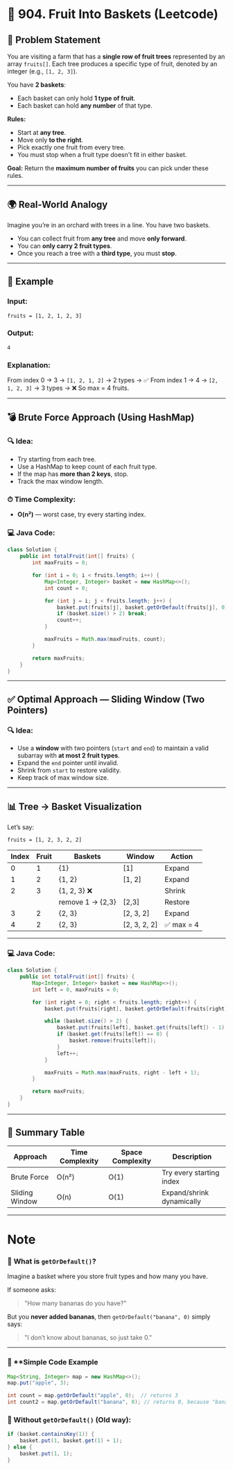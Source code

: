 # 🍇 904. Fruit Into Baskets (Leetcode)

## 🧾 Problem Statement

You are visiting a farm that has a **single row of fruit trees** represented by an array `fruits[]`. Each tree produces a specific type of fruit, denoted by an integer (e.g., `[1, 2, 3]`).

You have **2 baskets**:

* Each basket can only hold **1 type of fruit**.
* Each basket can hold **any number** of that type.

**Rules:**

* Start at **any tree**.
* Move only **to the right**.
* Pick exactly one fruit from every tree.
* You must stop when a fruit type doesn't fit in either basket.

**Goal:**
Return the **maximum number of fruits** you can pick under these rules.

---

## 🌍 Real-World Analogy

Imagine you’re in an orchard with trees in a line. You have two baskets.

* You can collect fruit from **any tree** and move **only forward**.
* You can **only carry 2 fruit types**.
* Once you reach a tree with a **third type**, you must **stop**.

---

## 🧠 Example

### Input:

`fruits = [1, 2, 1, 2, 3]`

### Output:

`4`

### Explanation:

From index 0 → 3 → `[1, 2, 1, 2]` → 2 types → ✅
From index 1 → 4 → `[2, 1, 2, 3]` → 3 types → ❌
So max = 4 fruits.

---

## 💣 Brute Force Approach (Using HashMap)

### 🔍 Idea:

* Try starting from each tree.
* Use a HashMap to keep count of each fruit type.
* If the map has **more than 2 keys**, stop.
* Track the max window length.

### ⏱ Time Complexity:

* **O(n²)** — worst case, try every starting index.

### 💻 Java Code:

```java
class Solution {
    public int totalFruit(int[] fruits) {
        int maxFruits = 0;

        for (int i = 0; i < fruits.length; i++) {
            Map<Integer, Integer> basket = new HashMap<>();
            int count = 0;

            for (int j = i; j < fruits.length; j++) {
                basket.put(fruits[j], basket.getOrDefault(fruits[j], 0) + 1);
                if (basket.size() > 2) break;
                count++;
            }

            maxFruits = Math.max(maxFruits, count);
        }

        return maxFruits;
    }
}
```

---

## ✅ Optimal Approach — Sliding Window (Two Pointers)

### 🔍 Idea:

* Use a **window** with two pointers (`start` and `end`) to maintain a valid subarray with **at most 2 fruit types**.
* Expand the `end` pointer until invalid.
* Shrink from `start` to restore validity.
* Keep track of max window size.

---

## 📊 Tree → Basket Visualization

Let’s say:

```
fruits = [1, 2, 3, 2, 2]
```

| Index | Fruit | Baskets          | Window        | Action    |
| ----- | ----- | ---------------- | ------------- | --------- |
| 0     | 1     | {1}              | \[1]          | Expand    |
| 1     | 2     | {1, 2}           | \[1, 2]       | Expand    |
| 2     | 3     | {1, 2, 3} ❌      |               | Shrink    |
|       |       | remove 1 → {2,3} | \[2,3]        | Restore   |
| 3     | 2     | {2, 3}           | \[2, 3, 2]    | Expand    |
| 4     | 2     | {2, 3}           | \[2, 3, 2, 2] | ✅ max = 4 |

---

### 💻 Java Code:

```java
class Solution {
    public int totalFruit(int[] fruits) {
        Map<Integer, Integer> basket = new HashMap<>();
        int left = 0, maxFruits = 0;

        for (int right = 0; right < fruits.length; right++) {
            basket.put(fruits[right], basket.getOrDefault(fruits[right], 0) + 1);

            while (basket.size() > 2) {
                basket.put(fruits[left], basket.get(fruits[left]) - 1);
                if (basket.get(fruits[left]) == 0) {
                    basket.remove(fruits[left]);
                }
                left++;
            }

            maxFruits = Math.max(maxFruits, right - left + 1);
        }

        return maxFruits;
    }
}
```

---
## 📘 Summary Table

| Approach       | Time Complexity | Space Complexity | Description               |
| -------------- | --------------- | ---------------- | ------------------------- |
| Brute Force    | O(n²)           | O(1)             | Try every starting index  |
| Sliding Window | O(n)            | O(1)             | Expand/shrink dynamically |


---
# Note   

### 🔹 **What is `getOrDefault()`?**

Imagine a basket where you store fruit types and how many you have.

If someone asks:

> "How many bananas do you have?"

But you **never added bananas**, then `getOrDefault("banana", 0)` simply says:

> "I don’t know about bananas, so just take 0."

---

### 🔹 **Simple Code Example 

```java
Map<String, Integer> map = new HashMap<>();
map.put("apple", 3);

int count = map.getOrDefault("apple", 0);  // returns 3
int count2 = map.getOrDefault("banana", 0); // returns 0, because "banana" is not in the map
```

### 🔹 Without `getOrDefault()` (Old way):

```java
if (basket.containsKey(1)) {
    basket.put(1, basket.get(1) + 1);
} else {
    basket.put(1, 1);
}
```

